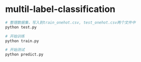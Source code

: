 # multil-label-classification
```sh
# 整理数据集，写入到train_onehot.csv, test_onehot.csv两个文件中
python test.py

# 开始训练
python train.py

# 开始测试
python predict.py
```
